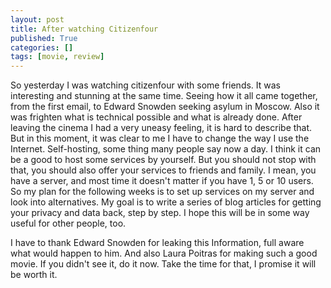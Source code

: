 ```yaml
---
layout: post
title: After watching Citizenfour 
published: True
categories: []
tags: [movie, review]
---
```


So yesterday I was watching citizenfour with some friends. It was interesting and stunning at the same time. Seeing how it all came together, from the first email, to Edward Snowden seeking asylum in Moscow. Also it was frighten what is technical possible and what is already done. After leaving the cinema I had a very uneasy feeling, it is hard to describe that. But in this moment, it was clear to me I have to change the way I use the Internet. Self-hosting, some thing many people say now a day. I think it can be a good to host some services by yourself. But you should not stop with that, you should also offer your services to friends and family. I mean, you have a server, and most time it doesn't matter if you have 1, 5 or 10 users. So my plan for the following weeks is to set up services on my server and look into alternatives. My goal is to write a series of blog articles for getting your privacy and data back, step by step. I hope this will be in some way useful for other people, too.

I have to thank Edward Snowden for leaking this Information, full aware what would happen to him. And also Laura Poitras for making such a good movie. If you didn't see it, do it now. Take the time for that, I promise it will be worth it.